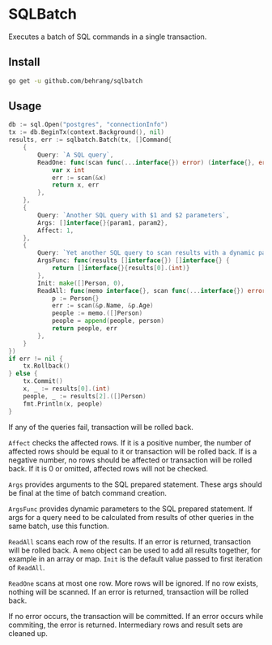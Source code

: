 # SQLBatch

Executes a batch of SQL commands in a single transaction.

## Install

```bash
go get -u github.com/behrang/sqlbatch
```

## Usage

```go
db := sql.Open("postgres", "connectionInfo")
tx := db.BeginTx(context.Background(), nil)
results, err := sqlbatch.Batch(tx, []Command{
    {
        Query: `A SQL query`,
        ReadOne: func(scan func(...interface{}) error) (interface{}, error) {
            var x int
            err := scan(&x)
            return x, err
        },
    },
    {
        Query: `Another SQL query with $1 and $2 parameters`,
        Args: []interface{}{param1, param2},
        Affect: 1,
    },
    {
        Query: `Yet another SQL query to scan results with a dynamic param $1`,
        ArgsFunc: func(results []interface{}) []interface{} {
            return []interface{}{results[0].(int)}
        },
        Init: make([]Person, 0),
        ReadAll: func(memo interface{}, scan func(...interface{}) error) (interface{}, error) {
            p := Person{}
            err := scan(&p.Name, &p.Age)
            people := memo.([]Person)
            people = append(people, person)
            return people, err
        },
    }
})
if err != nil {
    tx.Rollback()
} else {
    tx.Commit()
    x, _ := results[0].(int)
    people, _ := results[2].([]Person)
    fmt.Println(x, people)
}
```

If any of the queries fail, transaction will be rolled back.

`Affect` checks the affected rows. If it is a positive number, the number of affected rows should be equal to it or transaction will be rolled back. If is a negative number, no rows should be affected or transaction will be rolled back. If it is 0 or omitted, affected rows will not be checked.

`Args` provides arguments to the SQL prepared statement. These args should be final at the time of batch command creation.

`ArgsFunc` provides dynamic parameters to the SQL prepared statement. If args for a query need to be calculated from results of other queries in the same batch, use this function.

`ReadAll` scans each row of the results. If an error is returned, transaction will be rolled back. A `memo` object can be used to add all results together, for example in an array or map. `Init` is the default value passed to first iteration of `ReadAll`.

`ReadOne` scans at most one row. More rows will be ignored. If no row exists, nothing will be scanned. If an error is returned, transaction will be rolled back.

If no error occurs, the transaction will be committed. If an error occurs while commiting, the error is returned. Intermediary rows and result sets are cleaned up.
